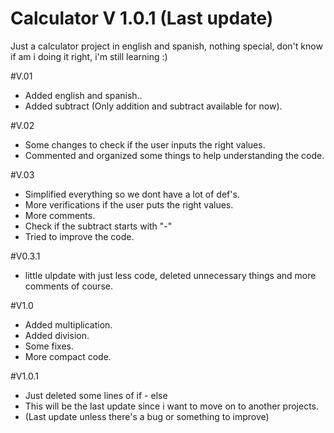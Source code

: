# Calculator V 1.0.1 (Last update)
Just a calculator project in english and spanish, nothing special, don't know if am i doing it right, i'm still learning :)

#V.01
- Added english and spanish..
- Added subtract (Only addition and subtract available for now).

#V.02
- Some changes to check if the user inputs the right values.
- Commented and organized some things to help understanding the code.

#V.03
- Simplified everything so we dont have a lot of def's.
- More verifications if the user puts the right values.
- More comments.
- Check if the subtract starts with "-"
- Tried to improve the code.

#V0.3.1
- little ulpdate with just less code, deleted unnecessary things and more comments of course.

#V1.0
- Added multiplication.
- Added division.
- Some fixes.
- More compact code.

#V1.0.1
- Just deleted some lines of if - else
- This will be the last update since i want to move on to another projects.
- (Last update unless there's a bug or something to improve)
